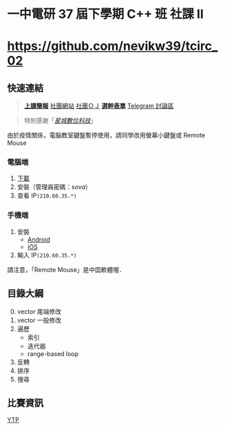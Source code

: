 # 一中電研 37 屆下學期 C++ 班 社課 Ⅱ
# https://github.com/nevikw39/tcirc_02

## 快速連結

> **[上課簡報](https://www.icloud.com/keynote/0ChpV3VO7SlXyWNfyg2z3Qreg#tcirc37_02)**
> [社團網站](https://tcirc.tw)
> [社團ＯＪ](https://judge.tcirc.tw)
> **[選幹表單](https://forms.gle/pjynhw5DMV4gEiDdA)**
> [Telegram 討論區](https://t.me/joinchat/KUNytVBKySskb35M4TdOig)

> 特別感謝「*[星城數位科技](http://xincastle.com/)*」

由於疫情關係，電腦教室鍵盤暫停使用，請同學改用螢幕小鍵盤或 Remote Mouse
### 電腦端
1. [下載](https://www.remotemouse.net/downloads/RemoteMouse.exe)
2. 安裝（管理員密碼：*sova*）
3. 查看 IP`(210.60.35.*)`
### 手機端
1. 安裝
    - [Android](https://play.google.com/store/apps/details?id=com.hungrybolo.remotemouseandroid)
    - [iOS](https://itunes.apple.com/app/id385894596?mt=8)
2. 輸入 IP`(210.60.35.*)`

請注意，「Remote Mouse」是中囯軟體喔．

## 目錄大綱

0. vector 尾端修改
1. vector 一般修改 
2. 遍歷
    * 索引
    * 迭代器
    * range-based loop
3. 反轉
4. 排序
5. 搜尋


## 比賽資訊
[YTP](http://www.tw-ytp.com)
